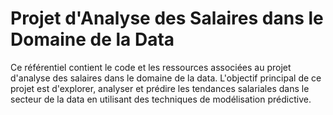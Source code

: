 # Projet d'Analyse des Salaires dans le Domaine de la Data

Ce référentiel contient le code et les ressources associées au projet d'analyse des salaires dans le domaine de la data. L'objectif principal de ce projet est d'explorer, analyser et prédire les tendances salariales dans le secteur de la data en utilisant des techniques de modélisation prédictive.
